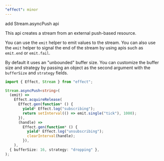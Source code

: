 ```yaml
---
"effect": minor
---
```


add Stream.asyncPush api

This api creates a stream from an external push-based resource.

You can use the `emit` helper to emit values to the stream. You can also use
the `emit` helper to signal the end of the stream by using apis such as
`emit.end` or `emit.fail`.

By default it uses an "unbounded" buffer size.
You can customize the buffer size and strategy by passing an object as the
second argument with the `bufferSize` and `strategy` fields.

```ts
import { Effect, Stream } from "effect";

Stream.asyncPush<string>(
  (emit) =>
    Effect.acquireRelease(
      Effect.gen(function* () {
        yield* Effect.log("subscribing");
        return setInterval(() => emit.single("tick"), 1000);
      }),
      (handle) =>
        Effect.gen(function* () {
          yield* Effect.log("unsubscribing");
          clearInterval(handle);
        }),
    ),
  { bufferSize: 16, strategy: "dropping" },
);
```
